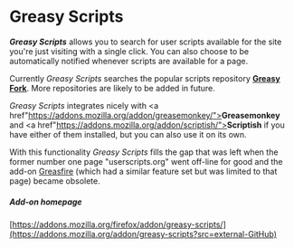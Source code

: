 # Greasy Scripts
<b><i>Greasy Scripts</i></b> allows you to search for user scripts available for the site you're just visiting with a single click. You can also choose to be automatically notified whenever scripts are available for a page.

Currently <i>Greasy Scripts</i> searches the popular scripts repository <a href="https://greasyfork.org/"><b>Greasy Fork</b></a>. More repositories are likely to be added in future.

<i>Greasy Scripts</i> integrates nicely with <a href"https://addons.mozilla.org/addon/greasemonkey/"><b>Greasemonkey</b></a> and <a href"https://addons.mozilla.org/addon/scriptish/"><b>Scriptish</b></a> if you have either of them installed, but you can also use it on its own.


With this functionality <i>Greasy Scripts</i> fills the gap that was left when the former number one page "userscripts.org" went off-line for good and the add-on <a href="https://addons.mozilla.org/addon/greasefire/">Greasfire</a> (which had a similar feature set but was limited to that page) became obsolete.


##### Add-on homepage
[https://addons.mozilla.org/firefox/addon/greasy-scripts/](https://addons.mozilla.org/addon/greasy-scripts?src=external-GitHub)
